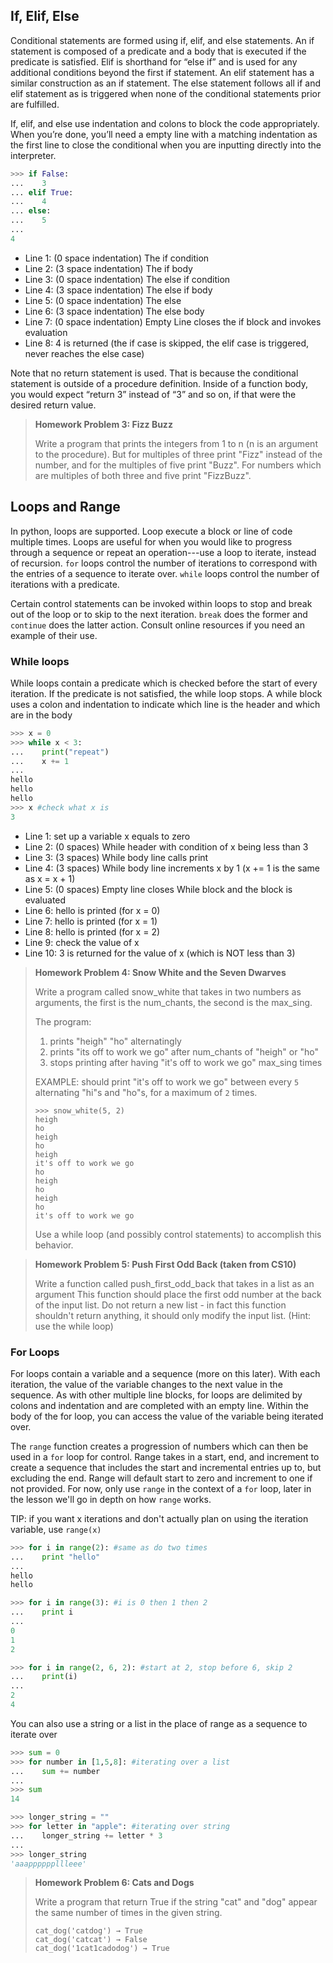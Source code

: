 ## If, Elif, Else
Conditional statements are formed using if, elif, and else statements. An if statement is composed of a predicate and a body that is executed if the predicate is satisfied. Elif is shorthand for “else if” and is used for any additional conditions beyond the first if statement. An elif statement has a similar construction as an if statement. The else statement follows all if and elif statement as is triggered when none of the conditional statements prior are fulfilled. 

If, elif, and else use indentation and colons to block the code appropriately. When you’re done, you’ll need a empty line with a matching indentation as the first line to close the conditional when you are inputting directly into the interpreter.

```python
>>> if False:
...    3
... elif True:
...    4
... else:
...    5
...
4
```

* Line 1:  (0 space indentation) The if condition
* Line 2:  (3 space indentation) The if body
* Line 3:  (0 space indentation) The else if condition
* Line 4:  (3 space indentation) The else if body
* Line 5:  (0 space indentation) The else
* Line 6:  (3 space indentation) The else body
* Line 7:  (0 space indentation) Empty Line closes the if block and invokes evaluation
* Line 8: 4 is returned (the if case is skipped, the elif case is triggered, never reaches the else case)

Note that no return statement is used. That is because the conditional statement is outside of a procedure definition. Inside of a function body, you would expect “return 3” instead of “3” and so on, if that were the desired return value.

> **Homework Problem 3: Fizz Buzz**
>
>Write a program that prints the integers from 1 to n (n is an argument to the procedure).
>But for multiples of three print "Fizz" instead of the number, and for the multiples of five print "Buzz". 
>For numbers which are multiples of both three and five print "FizzBuzz".


## Loops and Range
In python, loops are supported. Loop execute a block or line of code multiple times. Loops are useful for when you would like to progress through a sequence  or repeat an operation---use a loop to iterate, instead of recursion. ```for``` loops control the number of iterations to correspond with the entries of a sequence to iterate over. ```while``` loops control the number of iterations with a predicate.

Certain control statements can be invoked within loops to stop and break out of the loop or to skip to the next iteration. ```break``` does the former and ```continue``` does the latter action. Consult online resources if you need an example of their use.

### While loops
While loops contain a predicate which is checked before the start of every iteration. If the predicate is not satisfied, the while loop stops. A while block uses a colon and indentation to indicate which line is the header and which are in the body

```python
>>> x = 0
>>> while x < 3:
...    print("repeat")
...    x += 1
...
hello
hello
hello
>>> x #check what x is
3
```

* Line 1: set up a variable x equals to zero
* Line 2: (0 spaces) While header with condition of x being less than 3
* Line 3: (3 spaces) While body line calls print
* Line 4: (3 spaces) While body line increments x by 1 (x += 1 is the same as x = x + 1)
* Line 5: (0 spaces) Empty line closes While block and the block is evaluated
* Line 6: hello is printed (for x = 0)
* Line 7: hello is printed (for x = 1)
* Line 8: hello is printed (for x = 2) 
* Line 9: check the value of x
* Line 10: 3 is returned for the value of x (which is NOT less than 3)

> **Homework Problem 4: Snow White and the Seven Dwarves**
>
> Write a program called snow_white that takes in two numbers as arguments, the first is the num_chants, the second is the max_sing.
>
> The program:
>
> 1. prints "heigh" "ho" alternatingly
> 2. prints "its off to work we go" after num_chants of "heigh" or "ho"
> 3. stops printing after having "it's off to work we go" max_sing times
>
> EXAMPLE: should print "it's off to work we go" between every ```5``` alternating "hi"s and "ho"s, for a maximum of ```2``` times.
>
>     >>> snow_white(5, 2)
>     heigh
>     ho
>     heigh
>     ho
>     heigh
>     it's off to work we go
>     ho
>     heigh
>     ho
>     heigh
>     ho
>     it's off to work we go
>
> Use a while loop (and possibly control statements) to accomplish this behavior.




> **Homework Problem 5: Push First Odd Back (taken from CS10)**
>
> Write a function called push_first_odd_back that takes in a list as an argument
> This function should place the first odd number at the back of the input list. 
> Do not return a new list - in fact this function shouldn't return anything, 
> it should only modify the input list. (Hint: use the while loop)

### For Loops
For loops contain a variable and a sequence (more on this later). With each iteration, the value of the variable changes to the next value in the sequence. As with other multiple line blocks, for loops are delimited by colons and indentation and are completed with an empty line. Within the body of the for loop, you can access the value of the variable being iterated over. 

The ```range``` function creates a progression of numbers which can then be used in a ```for``` loop for control. Range takes in a start, end, and increment to create a sequence that includes the start and incremental entries up to, but excluding the end. Range will default start to zero and increment to one if not provided. For now, only use ```range``` in the context of a ```for``` loop, later in the lesson we'll go in depth on how ```range``` works.

TIP: if you want x iterations and don't actually plan on using the iteration variable, use ```range(x)```

```python
>>> for i in range(2): #same as do two times
...    print "hello"
...
hello
hello
```

```python
>>> for i in range(3): #i is 0 then 1 then 2
...    print i
...
0
1
2
```

```python
>>> for i in range(2, 6, 2): #start at 2, stop before 6, skip 2
...    print(i)
...
2
4
```

You can also use a string or a list in the place of range as a sequence to iterate over

```python
>>> sum = 0
>>> for number in [1,5,8]: #iterating over a list
...    sum += number
...
>>> sum
14
```
```python
>>> longer_string = ""
>>> for letter in "apple": #iterating over string
...    longer_string += letter * 3
...
>>> longer_string
'aaappppppllleee'
```


> **Homework Problem 6: Cats and Dogs**
>
> Write a program that return True if the string "cat" and "dog" appear the same number of times in the given string. 
>
>     cat_dog('catdog') → True
>     cat_dog('catcat') → False
>     cat_dog('1cat1cadodog') → True

